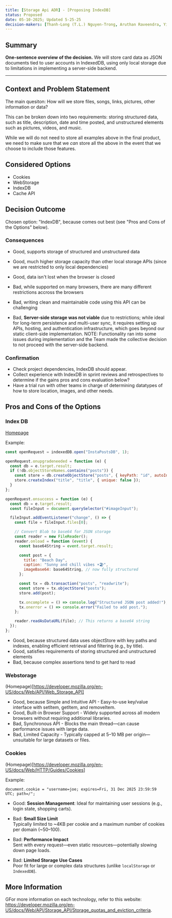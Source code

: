 ```yaml
---
title: [Storage Api ADR] - [Proposing IndexDB]
status: Proposed
date: 05-10-2025; Updated 5-25-25
decision-makers: [Thanh-Long (T.L.) Nguyen-Trong, Aruthan Raveendra, Yilong Chen]
---
```


## Summary

**One-sentence overview of the decision.**
We will store card data as JSON documents tied to user accounts in IndexedDB, using only local storage due to limitations in implementing a server-side backend.

---

## Context and Problem Statement
The main quesiton: How will we store files, songs, links, pictures, other information or data?

This can be broken down into two requirements: storing structured data, such as title, description, date and time posted, and unstructured elements such as pictures, videos, and music.

While we will do not need to store all examples above in the final product, we need to make sure that we _can_ store all the above in the event that we choose to include those features.

## Considered Options

* Cookies
* WebStorage
* IndexDB
* Cache API

## Decision Outcome

Chosen option: "IndexDB", because comes out best (see "Pros and Cons of the Options" below).

### Consequences

* Good, supports storage of structured and unstructured data
* Good, much higher storage capacity than other local storage APIs (since we are restricted to only local dependencies)
* Good, data isn't lost when the browser is closed

* Bad, while supported on many browsers, there are many different restrictions accross the browsers
* Bad, writing clean and maintainable code using this API can be challenging
* Bad, **Server-side storage was not viable** due to restrictions; while ideal for long-term persistence and multi-user sync, it requires setting up APIs, hosting, and authentication infrastructure, which goes beyond our static client-side implementation. NOTE: Functionality ran into some issues during implementation and the Team made the collective decision to not proceed with the server-side backend.


### Confirmation

* Check project dependencies, IndexDB should appear.
* Collect experience with IndexDB in sprint reviews and retrospectives to determine if the gains pros and cons evaluation below?
* Have a trial run with other teams in charge of determining datatypes of how to store location, images, and other needs.

## Pros and Cons of the Options

### Index DB

[Homepage](https://developer.mozilla.org/en-US/docs/Web/API/IndexedDB_API)

Example:

```js
const openRequest = indexedDB.open("InstaPostsDB", 1);

openRequest.onupgradeneeded = function (e) {
  const db = e.target.result;
  if (!db.objectStoreNames.contains("posts")) {
    const store = db.createObjectStore("posts", { keyPath: "id", autoIncrement: true });
    store.createIndex("title", "title", { unique: false });
  }
};

openRequest.onsuccess = function (e) {
  const db = e.target.result;
  const fileInput = document.querySelector("#imageInput");

  fileInput.addEventListener("change", () => {
    const file = fileInput.files[0];

    // Convert Blob to base64 for JSON storage
    const reader = new FileReader();
    reader.onload = function (event) {
      const base64String = event.target.result;

      const post = {
        title: "Beach Day",
        caption: "Sunny and chill vibes ☀️🏖️",
        imageBase64: base64String, // now fully structured
      };

      const tx = db.transaction("posts", "readwrite");
      const store = tx.objectStore("posts");
      store.add(post);

      tx.oncomplete = () => console.log("Structured JSON post added!");
      tx.onerror = () => console.error("Failed to add post.");
    };

    reader.readAsDataURL(file); // This returns a base64 string
  });
};

```

* Good, because structured data uses objectStore with key paths and indexes, enabling efficient retrieval and filtering (e.g., by title).
* Good, satisfies requirements of storing structured and unstructured elements
* Bad, because complex assertions tend to get hard to read

### Webstorage

(Homepage)[https://developer.mozilla.org/en-US/docs/Web/API/Web_Storage_API]

* Good, because Simple and Intuitive API - Easy-to-use key/value interface with setItem, getItem, and removeItem.
* Good, Built-in Browser Support - Widely supported across all modern browsers without requiring additional libraries.
* Bad, Synchronous API - Blocks the main thread—can cause performance issues with large data.
* Bad, Limited Capacity - Typically capped at 5–10 MB per origin—unsuitable for large datasets or files.

### Cookies

(Homepage)[https://developer.mozilla.org/en-US/docs/Web/HTTP/Guides/Cookies]

Example:

```
document.cookie = "username=joe; expires=Fri, 31 Dec 2025 23:59:59 UTC; path=/";
```

* Good: **Session Management**: Ideal for maintaining user sessions (e.g., login state, shopping carts).
- Bad: **Small Size Limit**  
  Typically limited to ~4KB per cookie and a maximum number of cookies per domain (~50–100).

- Bad: **Performance Impact**  
  Sent with every request—even static resources—potentially slowing down page loads.

- Bad: **Limited Storage Use Cases**  
  Poor fit for large or complex data structures (unlike `localStorage` or `IndexedDB`).

## More Information

GFor more information on each technology, refer to this website: <https://developer.mozilla.org/en-US/docs/Web/API/Storage_API/Storage_quotas_and_eviction_criteria>.
